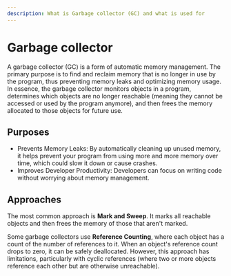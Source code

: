 ```yaml
---
description: What is Garbage collector (GC) and what is used for
---
```


# Garbage collector

A garbage collector (GC) is a form of automatic memory management. The primary
purpose is to find and reclaim memory that is no longer in use by the program,
thus preventing memory leaks and optimizing memory usage. In essence, the
garbage collector monitors objects in a program, determines which objects are no
longer reachable (meaning they cannot be accessed or used by the program
anymore), and then frees the memory allocated to those objects for future use.

## Purposes

- Prevents Memory Leaks: By automatically cleaning up unused memory, it helps
  prevent your program from using more and more memory over time, which could
  slow it down or cause crashes.
- Improves Developer Productivity: Developers can focus on writing code without
  worrying about memory management.

## Approaches

The most common approach is **Mark and Sweep**. It marks all reachable objects
and then frees the memory of those that aren't marked.

Some garbage collectors use **Reference Counting**, where each object has a
count of the number of references to it. When an object's reference count drops
to zero, it can be safely deallocated. However, this approach has limitations,
particularly with cyclic references (where two or more objects reference each
other but are otherwise unreachable).
